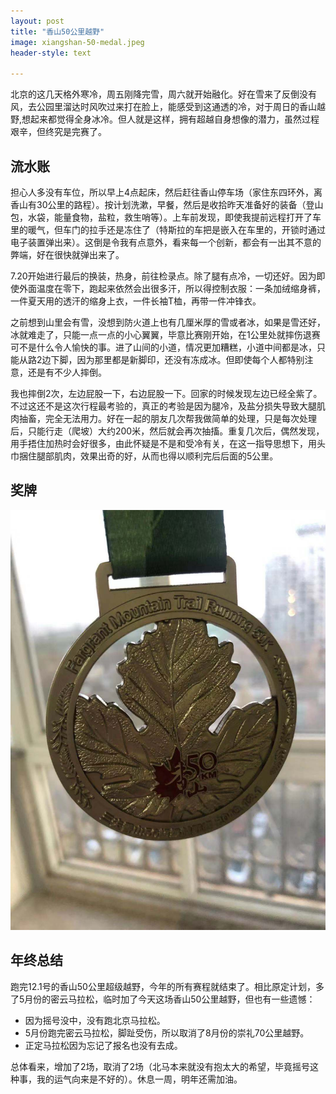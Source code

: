 ```yaml
---
layout: post
title: "香山50公里越野"
image: xiangshan-50-medal.jpeg
header-style: text

---
```


北京的这几天格外寒冷，周五刚降完雪，周六就开始融化。好在雪来了反倒没有风，去公园里溜达时风吹过来打在脸上，能感受到这通透的冷，对于周日的香山越野,想起来都觉得全身冰冷。但人就是这样，拥有超越自身想像的潜力，虽然过程艰辛，但终究是完赛了。

## 流水账

担心人多没有车位，所以早上4点起床，然后赶往香山停车场（家住东四环外，离香山有30公里的路程）。按计划洗漱，早餐，然后是收拾昨天准备好的装备（登山包，水袋，能量食物，盐粒，救生哨等）。上车前发现，即使我提前远程打开了车里的暖气，但车门的拉手还是冻住了（特斯拉的车把是嵌入在车里的，开锁时通过电子装置弹出来）。这倒是令我有点意外，看来每一个创新，都会有一出其不意的弊端，好在很快就弹出来了。

7.20开始进行最后的换装，热身，前往检录点。除了腿有点冷，一切还好。因为即使外面温度在零下，跑起来依然会出很多汗，所以得控制衣服：一条加绒缩身裤，一件夏天用的透汗的缩身上衣，一件长袖T桖，再带一件冲锋衣。

之前想到山里会有雪，没想到防火道上也有几厘米厚的雪或者冰，如果是雪还好，冰就难走了，只能一点一点的小心翼翼，毕意比赛刚开始，在1公里处就摔伤退赛可不是什么令人愉快的事。进了山间的小道，情况更加糟糕，小道中间都是冰，只能从路2边下脚，因为那里都是新脚印，还没有冻成冰。但即使每个人都特别注意，还是有不少人摔倒。

我也摔倒2次，左边屁股一下，右边屁股一下。回家的时候发现左边已经全紫了。不过这还不是这次行程最考验的，真正的考验是因为腿冷，及盐分损失导致大腿肌肉抽畜，完全无法用力。好在一起的朋友几次帮我做简单的处理，只是每次处理后，只能行走（爬坡）大约200米，然后就会再次抽搐。重复几次后，偶然发现，用手捂住加热时会好很多，由此怀疑是不是和受冷有关，在这一指导思想下，用头巾捆住腿部肌肉，效果出奇的好，从而也得以顺利完后后面的5公里。

## 奖牌

![](/content/images/xiangshan-50-medal.jpeg)

## 年终总结

跑完12.1号的香山50公里超级越野，今年的所有赛程就结束了。相比原定计划，多了5月份的密云马拉松，临时加了今天这场香山50公里越野，但也有一些遗憾：

- 因为摇号没中，没有跑北京马拉松。
- 5月份跑完密云马拉松，脚趾受伤，所以取消了8月份的崇礼70公里越野。
- 正定马拉松因为忘记了报名也没有去成。

总体看来，增加了2场，取消了2场（北马本来就没有抱太大的希望，毕竟摇号这种事，我的运气向来是不好的）。休息一周，明年还需加油。


